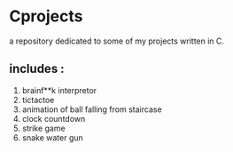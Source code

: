 # Cprojects
a repository dedicated to some of my projects written in C.
## includes :
1. brainf**k interpretor
2. tictactoe
3. animation of ball falling from staircase
4. clock countdown
5. strike game
6. snake water gun
